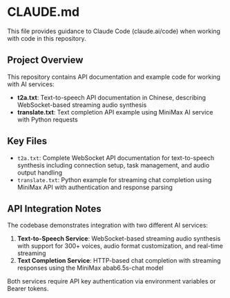# CLAUDE.md

This file provides guidance to Claude Code (claude.ai/code) when working with code in this repository.

## Project Overview

This repository contains API documentation and example code for working with AI services:

- **t2a.txt**: Text-to-speech API documentation in Chinese, describing WebSocket-based streaming audio synthesis
- **translate.txt**: Text completion API example using MiniMax AI service with Python requests

## Key Files

- `t2a.txt`: Complete WebSocket API documentation for text-to-speech synthesis including connection setup, task management, and audio output handling
- `translate.txt`: Python example for streaming chat completion using MiniMax API with authentication and response parsing

## API Integration Notes

The codebase demonstrates integration with two different AI services:
1. **Text-to-Speech Service**: WebSocket-based streaming audio synthesis with support for 300+ voices, audio format customization, and real-time streaming
2. **Text Completion Service**: HTTP-based chat completion with streaming responses using the MiniMax abab6.5s-chat model

Both services require API key authentication via environment variables or Bearer tokens.
